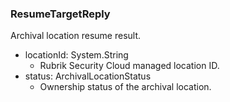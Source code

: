 ### ResumeTargetReply
Archival location resume result.

- locationId: System.String
  - Rubrik Security Cloud managed location ID.
- status: ArchivalLocationStatus
  - Ownership status of the archival location.
